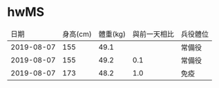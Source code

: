# hwMS

  <div class="container">
    <table id="table">
      <thead>
        <tr>
          <td>日期</td>
          <td>身高(cm)</td>
          <td>體重(kg)</td>
          <td>與前一天相比</td>
          <td>兵役體位</td>
        </tr>
      </thead>
      <tbody>
        <tr>
          <td>2019-08-07</td>
          <td>155</td>
          <td>49.1</td>
          <td></td>
          <td>常備役</td>
        </tr>
        <tr>
          <td>2019-08-07</td>
          <td>155</td>
          <td>49.2</td>
          <td style='backround:red;'>0.1</td>
          <td>常備役</td>
        </tr>
        <tr>
          <td>2019-08-07</td>
          <td>173</td>
          <td>48.2</td>
          <td style='backround:yellow;'>1.0</td>
          <td>免疫</td>
        </tr>
      </tbody>
    </table>
  </div>
